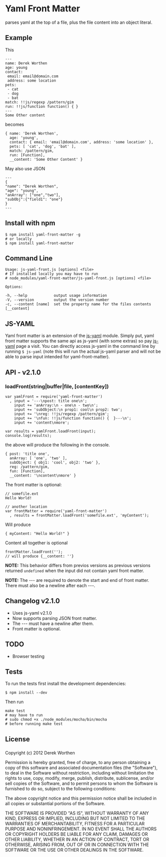 # Yaml Front Matter

parses yaml at the top of a file, plus the file content into an object literal.

## Example

This 

    ---
    name: Derek Worthen
    age: young
    contact: 
     email: email@domain.com
     address: some location
    pets: 
     - cat
     - dog
     - bat
    match: !!js/regexp /pattern/gim
    run: !!js/function function() { }
    ---
    Some Other content
    
becomes

    { name: 'Derek Worthen',
      age: 'young',
      contact: { email: 'email@domain.com', address: 'some location' },
      pets: [ 'cat', 'dog', 'bat' ],
      match: /pattern/gim,
      run: [Function],
      __content: 'Some Other Content' }

May also use JSON

    ---
    {
    "name": "Derek Worthen",
    "age": "young",
    "anArray": ["one","two"],
    "subObj":{"field1": "one"}
    }
    ---
      
## Install with npm

    $ npm install yaml-front-matter -g
    # or locally
    $ npm install yaml-front-matter
    
## Command Line

    Usage: js-yaml-front.js [options] <file>
    # If installed locally you may have to run 
    # node_modules/yaml-front-matter/js-yaml-front.js [options] <file>

    Options:

    -h, --help            output usage information
    -V, --version         output the version number
    -c, --content [name]  set the property name for the files contents [__content]
    
## JS-YAML 

Yaml front matter is an extension of the [js-yaml](https://github.com/nodeca/js-yaml) module. Simply put, yaml front matter supports the same api as js-yaml (with some extras) so pay [js-yaml](https://github.com/nodeca/js-yaml) page a visit. You can directly access js-yaml in the command line by running `$ js-yaml` (note this will run the actual js-yaml parser and will not be able to parse input intended for yaml-front-matter).

## API - v2.1.0

### loadFront(string|buffer|file, [contentKey])

    var yamlFront = require('yaml-front-matter')
      , input = '---\npost: title one\n';
        input += 'anArray:\n - one\n - two\n';
        input += 'subObject:\n prop1: cool\n prop2: two';
        input += '\nreg: !!js/regexp /pattern/gim';
        input += '\nfun: !!js/function function() {  }---\n';
        input += 'content\nmore';
        
    var results = yamlFront.loadFront(input);
    console.log(results);
    
the above will produce the following in the console.

    { post: 'title one',
      anArray: [ 'one', 'two' ],
      subObject: { obj1: 'cool', obj2: 'two' },
      reg: /pattern/gim,
      fun: [Function],
      __content: '\ncontent\nmore' }

The front matter is optional:

    // somefile.ext
    Hello World!

    // another location
    var frontMatter = require('yaml-front-matter')
      , results = frontMatter.loadFront('somefile.ext', 'myContent');

Will produce

    { myContent: "Hello World!" }

Content all together is optional

    frontMatter.loadFront('');
    // will produce {__content: ''}    

__NOTE:__ This behavior differs from previos versions as previous versions returned `undefined` when the input did not contain yaml front matter.
      
__NOTE:__ The --- are required to denote the start and end of front matter. There must also be a newline after each ---.

## Changelog v2.1.0

- Uses js-yaml v2.1.0
- Now supports parsing JSON front matter.
- The --- must have a newline after them.
- Front matter is optional.

## TODO

- Browser testing

## Tests

To run the tests first install the development dependencies:

    $ npm install --dev
    
Then run

    make test
    # may have to run 
    # sudo chmod +x ./node_modules/mocha/bin/mocha
    # before running make test
    
## License

### 

Copyright (c) 2012 Derek Worthen

Permission is hereby granted, free of charge, to any person obtaining a copy of this software and associated documentation files (the "Software"), to deal in the Software without restriction, including without limitation the rights to use, copy, modify, merge, publish, distribute, sublicense, and/or sell copies of the Software, and to permit persons to whom the Software is furnished to do so, subject to the following conditions:

The above copyright notice and this permission notice shall be included in all copies or substantial portions of the Software.

THE SOFTWARE IS PROVIDED "AS IS", WITHOUT WARRANTY OF ANY KIND, EXPRESS OR IMPLIED, INCLUDING BUT NOT LIMITED TO THE WARRANTIES OF MERCHANTABILITY, FITNESS FOR A PARTICULAR PURPOSE AND NONINFRINGEMENT. IN NO EVENT SHALL THE AUTHORS OR COPYRIGHT HOLDERS BE LIABLE FOR ANY CLAIM, DAMAGES OR OTHER LIABILITY, WHETHER IN AN ACTION OF CONTRACT, TORT OR OTHERWISE, ARISING FROM, OUT OF OR IN CONNECTION WITH THE SOFTWARE OR THE USE OR OTHER DEALINGS IN THE SOFTWARE.
